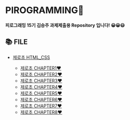 # PIROGRAMMING🎉
 
#### 피로그래밍 15기 김승주 과제제출용 Repository 입니다! 😀😀😃  


## 📚 FILE
+ [제로초 HTML_CSS](https://github.com/piro15/KimSeungju/tree/master/%EC%A0%9C%EB%A1%9C%EC%B4%88%20HTML_CSS)  

  + [제로초 CHAPTER1❤](https://github.com/piro15/KimSeungju/tree/master/%EC%A0%9C%EB%A1%9C%EC%B4%88%20HTML_CSS/Chapter1) 
  + [제로초 CHAPTER2❤](https://github.com/piro15/KimSeungju/tree/master/%EC%A0%9C%EB%A1%9C%EC%B4%88%20HTML_CSS/Chapter2)
  + [제로초 CHAPTER3❤]() 
  + [제로초 CHAPTER4❤]() 
  + [제로초 CHAPTER5❤]() 
  + [제로초 CHAPTER6❤]() 
  + [제로초 CHAPTER7❤]()
  + [제로초 CHAPTER8❤]()  
